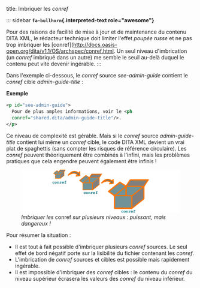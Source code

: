 title: Imbriquer les *conref*

::: sidebar
**`fa-bullhorn`{.interpreted-text role="awesome"}**

Pour des raisons de facilité de mise à jour et de maintenance du contenu
DITA XML, le rédacteur technique doit limiter l\'effet *poupée russe* et
ne pas trop imbriquer les
\[conref\](<http://docs.oasis-open.org/dita/v1.1/OS/archspec/conref.html>.
Un seul niveau d\'imbrication (un *conref* imbriqué dans un autre) me
semble le seuil au-delà duquel le contenu peut vite devenir ingérable.
:::

Dans l\'exemple ci-dessous, le *conref* source *see-admin-guide*
contient le *conref* cible *admin-guide-title* :

**Exemple**

``` xml
<p id="see-admin-guide">
  Pour de plus amples informations, voir le <ph
  conref="shared.dita/admin-guide-title"/>.
</p>
```

Ce niveau de complexité est gérable. Mais si le *conref* source
*admin-guide-title* contient lui même un *conref* cible, le code DITA
XML devient un vrai plat de spaghettis (sans compter les risques de
référence circulaire). Les *conref* peuvent théoriquement être combinés
à l\'infini, mais les problèmes pratiques que cela engendre peuvent
également être infinis !

<figure>
<img src="graphics/imbriquer-conref.svg"
alt="graphics/imbriquer-conref.svg" />
<figcaption><em>Imbriquer les</em> conref <em>sur plusieurs niveaux :
puissant, mais dangereux !</em></figcaption>
</figure>

Pour résumer la situation :

-   Il est tout à fait possible d\'imbriquer plusieurs *conref* sources.
    Le seul effet de bord négatif porte sur la lisibilité du fichier
    contenant les *conref*.
-   L\'imbrication de *conref* sources et cibles est possible mais
    rapidement ingérable.
-   Il est impossible d\'imbriquer des *conref* cibles : le contenu du
    *conref* du niveau supérieur écrasera les valeurs des *conref* du
    niveau inférieur.
